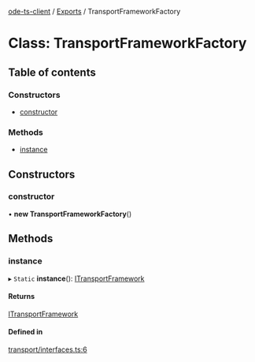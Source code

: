[ode-ts-client](../README.md) / [Exports](../modules.md) / TransportFrameworkFactory

# Class: TransportFrameworkFactory

## Table of contents

### Constructors

- [constructor](transportframeworkfactory.md#constructor)

### Methods

- [instance](transportframeworkfactory.md#instance)

## Constructors

### constructor

• **new TransportFrameworkFactory**()

## Methods

### instance

▸ `Static` **instance**(): [ITransportFramework](../interfaces/itransportframework.md)

#### Returns

[ITransportFramework](../interfaces/itransportframework.md)

#### Defined in

[transport/interfaces.ts:6](https://github.com/opendigitaleducation/infrontexplore/blob/0e8281d/src/ts/transport/interfaces.ts#L6)
